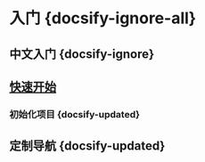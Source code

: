 # 入门 {docsify-ignore-all}
## 中文入门 {docsify-ignore}

## [快速开始](zh-cn/quickstart)

### 初始化项目 {docsify-updated}

## 定制导航 {docsify-updated}
